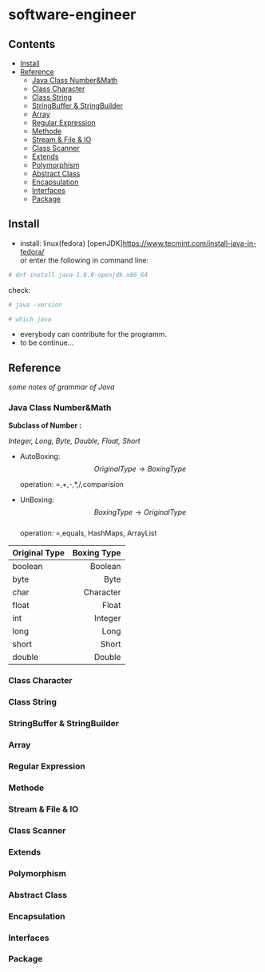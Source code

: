 # software-engineer  

## Contents  

- [Install](#install)
- [Reference](#reference)
    - [Java Class Number&Math](#number_math)
    - [Class Character](#character)
    - [Class String](#string)
    - [StringBuffer & StringBuilder](#buffer_builder)
    - [Array](#array)
    - [Regular Expression](#regular_expression)
    - [Methode](#methode)
    - [Stream & File & IO](file_io)
    - [Class Scanner](#scanner)
    - [Extends](#extends)
    - [Polymorphism](#polymorphism)
    - [Abstract Class](#abstract)
    - [Encapsulation](#encapsulation)
    - [Interfaces](#interfaces)
    - [Package](#package)
## Install  

- install: linux(fedora) [openJDK]https://www.tecmint.com/install-java-in-fedora/   
or enter the following in command line: 
```bash
# dnf install java-1.8.0-openjdk.x86_64 
```  

check: 
```bash
# java -version
```  

```bash
# which java
```  

- everybody can contribute for the programm. 
- to be continue...  

## Reference  

*some notes of grammar of Java*  

### Java Class Number&Math  

**Subclass of Number :**  

*Integer, Long, Byte, Double, Float, Short*  

- AutoBoxing: $$Original Type \rightarrow Boxing Type$$  

   operation: =,+,-,*,/,comparision
- UnBoxing: $$Boxing Type \rightarrow Original Type$$  
   operation: =,equals, HashMaps, ArrayList  

Original Type|Boxing Type
---|---: 
boolean|Boolean 
byte|Byte 
char|Character 
float|Float
int|Integer 
long|Long
short|Short 
double|Double  


### Class Character  

### Class String  

### StringBuffer & StringBuilder  

### Array  

### Regular Expression  

### Methode  

### Stream & File & IO  

### Class Scanner  

### Extends  

### Polymorphism  

### Abstract Class  

### Encapsulation  

### Interfaces  

### Package  



